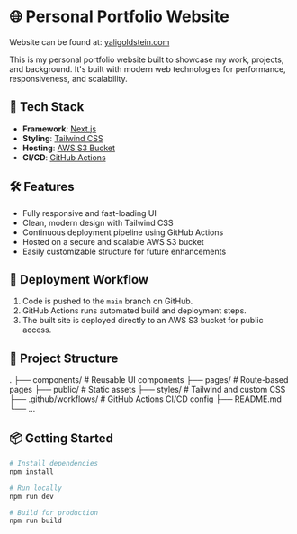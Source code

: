 # 🌐 Personal Portfolio Website

Website can be found at: [yaligoldstein.com](https://yaligoldstein.com)

This is my personal portfolio website built to showcase my work, projects, and background. It's built with modern web technologies for performance, responsiveness, and scalability.

## 🚀 Tech Stack

- **Framework**: [Next.js](https://nextjs.org/)
- **Styling**: [Tailwind CSS](https://tailwindcss.com/)
- **Hosting**: [AWS S3 Bucket](https://aws.amazon.com/s3/)
- **CI/CD**: [GitHub Actions](https://github.com/features/actions)

## 🛠️ Features

- Fully responsive and fast-loading UI
- Clean, modern design with Tailwind CSS
- Continuous deployment pipeline using GitHub Actions
- Hosted on a secure and scalable AWS S3 bucket
- Easily customizable structure for future enhancements

## 🚚 Deployment Workflow

1. Code is pushed to the `main` branch on GitHub.
2. GitHub Actions runs automated build and deployment steps.
3. The built site is deployed directly to an AWS S3 bucket for public access.

## 📁 Project Structure

.
├── components/ # Reusable UI components
├── pages/ # Route-based pages
├── public/ # Static assets
├── styles/ # Tailwind and custom CSS
├── .github/workflows/ # GitHub Actions CI/CD config
├── README.md
└── ...


## 📦 Getting Started

```bash
# Install dependencies
npm install

# Run locally
npm run dev

# Build for production
npm run build


